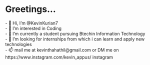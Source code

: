 <h1>Greetings...</h1>
- 👋 Hi, I’m @KevinKurian7<br>
- 👀 I’m interested in Coding<br>
- 🌱 I’m currently a student pursuing Btechin Information Technology<br>
- 💞️ I’m looking for internships from which i can learn and apply new technologies<br>
- 📫 mail me at kevinthahathil@gmail.com or DM me on https://www.instagram.com/kevin_appus/ instagram

<!---
KevinKurian7/KevinKurian7 is a ✨ special ✨ repository because its `README.md` (this file) appears on your GitHub profile.
You can click the Preview link to take a look at your changes.
--->
